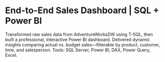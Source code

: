 # End-to-End Sales Dashboard | SQL + Power BI
Transformed raw sales data from AdventureWorksDW using T-SQL, then built a professional, interactive Power BI dashboard. Delivered dynamic insights comparing actual vs. budget sales—filterable by product, customer, time, and salesperson.
Tools: SQL Server, Power BI, DAX, Power Query, Excel.
